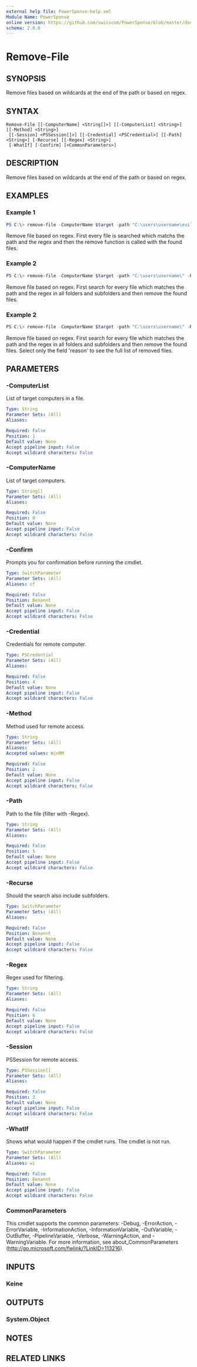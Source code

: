 ```yaml
---
external help file: PowerSponse-help.xml
Module Name: PowerSponse
online version: https://github.com/swisscom/PowerSponse/blob/master/docs/Remove-File.md
schema: 2.0.0
---
```


# Remove-File

## SYNOPSIS
Remove files based on wildcards at the end of the path or based on regex.

## SYNTAX

```
Remove-File [[-ComputerName] <String[]>] [[-ComputerList] <String>] [[-Method] <String>]
 [[-Session] <PSSession[]>] [[-Credential] <PSCredential>] [[-Path] <String>] [-Recurse] [[-Regex] <String>]
 [-WhatIf] [-Confirm] [<CommonParameters>]
```

## DESCRIPTION
Remove files based on wildcards at the end of the path or based on regex.

## EXAMPLES

### Example 1
```powershell
PS C:\> remove-file -ComputerName $target -path "C:\users\username\evil.exe"
```

Remove file based on regex. First every file is searched which matchs the path
and the regex and then the remove function is called with the found files.

### Example 2
```powershell
PS C:\> remove-file -ComputerName $target -path "C:\users\username\" -Recurse -Regex "\\\w{3}\."
```

Remove file based on regex. First search for every file which matches the path
and the regex in all folders and subfolders and then remove the found files.

### Example 2
```powershell
PS C:\> remove-file -ComputerName $target -path "C:\users\username\" -Recurse -Regex "\\\w{3}\." | select -ExpandProperty reason
```

Remove file based on regex. First search for every file which matches the path
and the regex in all folders and subfolders and then remove the found files.
Select only the field 'reason' to see the full list of removed files.

## PARAMETERS

### -ComputerList
List of target computers in a file.

```yaml
Type: String
Parameter Sets: (All)
Aliases:

Required: False
Position: 1
Default value: None
Accept pipeline input: False
Accept wildcard characters: False
```

### -ComputerName
List of target computers.

```yaml
Type: String[]
Parameter Sets: (All)
Aliases:

Required: False
Position: 0
Default value: None
Accept pipeline input: False
Accept wildcard characters: False
```

### -Confirm
Prompts you for confirmation before running the cmdlet.

```yaml
Type: SwitchParameter
Parameter Sets: (All)
Aliases: cf

Required: False
Position: Benannt
Default value: None
Accept pipeline input: False
Accept wildcard characters: False
```

### -Credential
Credentials for remote computer.

```yaml
Type: PSCredential
Parameter Sets: (All)
Aliases:

Required: False
Position: 4
Default value: None
Accept pipeline input: False
Accept wildcard characters: False
```

### -Method
Method used for remote access.

```yaml
Type: String
Parameter Sets: (All)
Aliases:
Accepted values: WinRM

Required: False
Position: 2
Default value: None
Accept pipeline input: False
Accept wildcard characters: False
```

### -Path
Path to the file (filter with -Regex).

```yaml
Type: String
Parameter Sets: (All)
Aliases:

Required: False
Position: 5
Default value: None
Accept pipeline input: False
Accept wildcard characters: False
```

### -Recurse
Should the search also include subfolders.

```yaml
Type: SwitchParameter
Parameter Sets: (All)
Aliases:

Required: False
Position: Benannt
Default value: None
Accept pipeline input: False
Accept wildcard characters: False
```

### -Regex
Regex used for filtering.

```yaml
Type: String
Parameter Sets: (All)
Aliases:

Required: False
Position: 6
Default value: None
Accept pipeline input: False
Accept wildcard characters: False
```

### -Session
PSSession for remote access.

```yaml
Type: PSSession[]
Parameter Sets: (All)
Aliases:

Required: False
Position: 3
Default value: None
Accept pipeline input: False
Accept wildcard characters: False
```

### -WhatIf
Shows what would happen if the cmdlet runs.
The cmdlet is not run.

```yaml
Type: SwitchParameter
Parameter Sets: (All)
Aliases: wi

Required: False
Position: Benannt
Default value: None
Accept pipeline input: False
Accept wildcard characters: False
```

### CommonParameters
This cmdlet supports the common parameters: -Debug, -ErrorAction, -ErrorVariable, -InformationAction, -InformationVariable, -OutVariable, -OutBuffer, -PipelineVariable, -Verbose, -WarningAction, and -WarningVariable. For more information, see about_CommonParameters (http://go.microsoft.com/fwlink/?LinkID=113216).

## INPUTS

### Keine

## OUTPUTS

### System.Object

## NOTES

## RELATED LINKS
